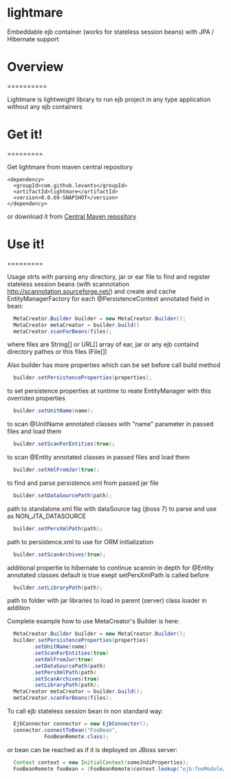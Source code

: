 lightmare
=========

Embeddable ejb container (works for stateless session beans) with JPA / Hibernate support

# Overview
==========

Lightmare is lightweight library to run ejb project in any type application without any ejb containers

# Get it!
=========

Get lightmare from maven central repository

    <dependency>
      <groupId>com.github.levants</groupId>
      <artifactId>lightmare</artifactId>
      <version>0.0.69-SNAPSHOT</version>
    </dependency>
    
or download it from [Central Maven repository](https://oss.sonatype.org/content/repositories/snapshots/com/github/levants/lightmare/)

# Use it!
=========

Usage strts with parsing eny directory, jar or ear file to find and register stateless session beans (with scannotation http://scannotation.sourceforge.net/)
and create and cache EntityManagerFactory for each @PersistenceContext annotated field in bean:
```java
  MetaCreator.Builder builder = new MetaCreator.Builder();
  MetaCreator metaCreator = builder.build()
  metaCreator.scanForBeans(files);
```	
where files are String[] or URL[] array of ear, jar or any ejb containd directory pathes or this files (File[]) 

Also builder has more properties which can be set before call build method


```java
  builder.setPersistenceProperties(properties);
```
to set persistence properties at runtime to reate EntityManager with this overriden properties

```java
  builder.setUnitName(name);
```

to scan @UnitName annotated classes with "name" parameter in passed files and load them

```java
  builder.setScanForEntities(true);
```
to scan @Entity annotated classes in passed files and load them

```java
  builder.setXmlFromJar(true);
```
to find and parse persistence.xml from passed jar file

```java
  builder.setDataSourcePath(path);
```
path to standalone.xml file with dataSource tag (jboss 7) to parse and use as NON_JTA_DATASOURCE

```java
  builder.setPersXmlPath(path);
```

path to persistence.xml to use for ORM initialization

```java
  builder.setScanArchives(true);
```
additional propertie to hibernate to continue scannin in depth for @Entity annotated classes default is true exept setPersXmlPath is called before 

```java
  builder.setLibraryPath(path);
```
path to folder with jar libraries to load in parent (server) class loader in addition

Complete example how to use MetaCreator's Builder is here:

```java
  MetaCreator.Builder builder = new MetaCreator.Builder();
  builder.setPersistenceProperties(properties)
        .setUnitName(name)
        .setScanForEntities(true)
        .setXmlFromJar(true)
        .setDataSourcePath(path)
        .setPersXmlPath(path)
        .setScanArchives(true)
        .setLibraryPath(path);
  MetaCreator metaCreator = builder.build();
  metaCreator.scanForBeans(files);
```
To call ejb stateless session bean in non standard way:

```java
  EjbConnector connector = new EjbConnector();
  connector.connectToBean("FooBean",
		    FooBeanRemote.class);
```
or bean can be reached as if it is deployed on JBoss server:

```java
  Context context = new InitialContext(someJndiProperties);
  FooBeanRemote fooBean = (FooBeanRemote)context.lookup("ejb:fooModule//FooBean!FooBeanRemote")
```
